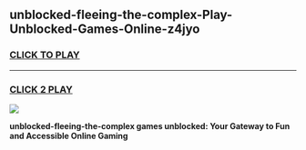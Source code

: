 
## unblocked-fleeing-the-complex-Play-Unblocked-Games-Online-z4jyo
<h3>
<a href="https://premium76.site?title=unblocked-fleeing-the-complex&ref=25A">CLICK TO PLAY</a></h3>
<hr>

<h3>
<a href="https://premium76.site?title=unblocked-fleeing-the-complex&ref=25A">CLICK 2 PLAY</a>
  
</h3>

<a href="https://premium76.site?title=unblocked-fleeing-the-complex&ref=25A"><img src="https://clearcache.store/games.png"></a>


**unblocked-fleeing-the-complex games unblocked: Your Gateway to Fun and Accessible Online Gaming**
